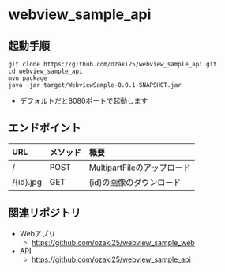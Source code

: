 # webview_sample_api

## 起動手順

```
git clone https://github.com/ozaki25/webview_sample_api.git
cd webview_sample_api
mvn package
java -jar target/WebviewSample-0.0.1-SNAPSHOT.jar
```
- デフォルトだと8080ポートで起動します

## エンドポイント

|URL|メソッド|概要|
|:--|:--|:--|
|/|POST|MultipartFileのアップロード|
|/{id}.jpg|GET|{id}の画像のダウンロード|

## 関連リポジトリ

- Webアプリ
  - https://github.com/ozaki25/webview_sample_web
- API
  - https://github.com/ozaki25/webview_sample_api
